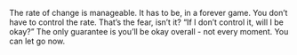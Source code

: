 The rate of change is manageable.
It has to be, in a forever game.
You don’t have to control the rate.
That’s the fear, isn’t it?
“If I don’t control it, will I be okay?”
The only guarantee is you’ll be okay overall -
not every moment.
You can let go now.
